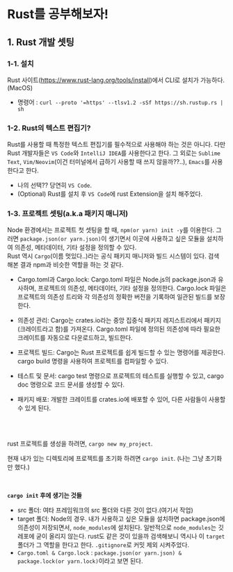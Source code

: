 # Rust를 공부해보자!

## 1. Rust 개발 셋팅

### 1-1. 설치

Rust 사이트(https://www.rust-lang.org/tools/install)에서 CLI로 설치가 가능하다.(MacOS)

- 명령어 : `curl --proto '=https' --tlsv1.2 -sSf https://sh.rustup.rs | sh`

### 1-2. Rust의 텍스트 편집기?

Rust를 사용할 때 특정한 텍스트 편집기를 필수적으로 사용해야 하는 것은 아니다. 다만 Rust 개발자들은 `VS Code`와 `IntelliJ IDEA`를 사용한다고 한다. 그 외로는 `Sublime Text`, `Vim/Neovim`(이건 터미널에서 급하기 사용할 때 쓰지 않을까??..), `Emacs`를 사용한다고 한다.

- 나의 선택?? 당연히 `VS Code`.
- (Optional) Rust를 설치 후 `VS Code`에 rust Extension을 설치 해주었다.

### 1-3. 프로젝트 셋팅(a.k.a 패키지 매니저)

Node 환경에서는 프로젝트 첫 셋팅을 할 때, `npm(or yarn) init -y`를 이용한다. 그러면 `package.json(or yarn.json)`이 생기면서 이곳에 사용하고 싶은 모듈을 설치하여 의존성, 메타데이터, 기타 설정을 정의할 수 있다.
<br />
Rust 역시 `Cargo`(이름 멋있다..)라는 공식 패키지 매니저와 빌드 시스템이 있다. 검색 해본 결과 npm과 비슷한 역할을 하는 것 같다.

- Cargo.toml과 Cargo.lock: Cargo.toml 파일은 Node.js의 package.json과 유사하며, 프로젝트의 의존성, 메타데이터, 기타 설정을 정의한다. Cargo.lock 파일은 프로젝트의 의존성 트리와 각 의존성의 정확한 버전을 기록하여 일관된 빌드를 보장한다.

- 의존성 관리: Cargo는 crates.io라는 중앙 집중식 패키지 레지스트리에서 패키지(크레이트라고 함)를 가져온다. Cargo.toml 파일에 정의된 의존성에 따라 필요한 크레이트를 자동으로 다운로드하고, 빌드한다.

- 프로젝트 빌드: Cargo는 Rust 프로젝트를 쉽게 빌드할 수 있는 명령어를 제공한다. cargo build 명령을 사용하여 프로젝트를 컴파일할 수 있다.

- 테스트 및 문서: cargo test 명령으로 프로젝트의 테스트를 실행할 수 있고, cargo doc 명령으로 코드 문서를 생성할 수 있다.

- 패키지 배포: 개발한 크레이트를 crates.io에 배포할 수 있어, 다른 사람들이 사용할 수 있게 된다.

<br />
<br />

rust 프로젝트를 생성을 하려면, `cargo new my_project`.
<br />

현재 내가 있는 디렉토리에 프로젝트를 초기화 하려면 `cargo init`. (나는 그냥 초기화만 했다.)

<br />

**`cargo init` 후에 생기는 것들**

- src 폴더: 여타 프레임워크의 src 폴더와 다른 것이 없다.(여기서 작업)
- target 폴더: Node의 경우. 내가 사용하고 싶은 모듈을 설치하면 package.json에 의존성이 저장되면서, `node_modules`에 설치된다. 일반적으로 `node_modules`는 깃 레포에 굳이 올리지 않는다. rust도 같은 것이 있을까 검색해보니 역시나 이 `target` 폴더가 그 역할을 한다고 한다. `.gitignore`로 커밋 제외 시켜주었다.
- `Cargo.toml & Cargo.lock` : `package.json(or yarn.json) & package.lock(or yarn.lock)`이라고 보면 된다.
